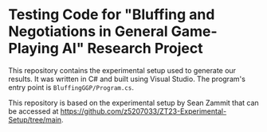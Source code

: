 # Testing Code for "Bluffing and Negotiations in General Game-Playing AI" Research Project

This repository contains the experimental setup used to generate our results. It was written in C# and built using Visual Studio. The program's entry point is `BluffingGGP/Program.cs`.

This repository is based on the experimental setup by Sean Zammit that can be accessed at https://github.com/z5207033/ZT23-Experimental-Setup/tree/main.
